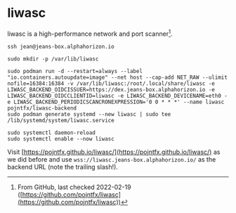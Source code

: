 # liwasc

liwasc is a high-performance network and port scanner[^note].

```shell
ssh jean@jeans-box.alphahorizon.io

sudo mkdir -p /var/lib/liwasc

sudo podman run -d --restart=always --label "io.containers.autoupdate=image" --net host --cap-add NET_RAW --ulimit nofile=16384:16384 -v /var/lib/liwasc:/root/.local/share/liwasc -e LIWASC_BACKEND_OIDCISSUER=https://dex.jeans-box.alphahorizon.io -e LIWASC_BACKEND_OIDCCLIENTID=liwasc -e LIWASC_BACKEND_DEVICENAME=eth0 -e LIWASC_BACKEND_PERIODICSCANCRONEXPRESSION='0 0 * * *' --name liwasc pojntfx/liwasc-backend
sudo podman generate systemd --new liwasc | sudo tee /lib/systemd/system/liwasc.service

sudo systemctl daemon-reload
sudo systemctl enable --now liwasc
```

Visit [https://pojntfx.github.io/liwasc/](https://pojntfx.github.io/liwasc/) as we did before and use `wss://liwasc.jeans-box.alphahorizon.io/` as the backend URL (note the trailing slash!).

[^note]: From GitHub, last checked 2022-02-19 ([https://github.com/pojntfx/liwasc](https://github.com/pojntfx/liwasc))
